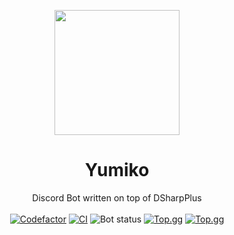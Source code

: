 <p align="center"><img src="https://i.imgur.com/sNUQoqf.png" width="200px" height="200px"></p>
<h1 align="center">Yumiko</h1>
<p align="center">
  Discord Bot written on top of DSharpPlus
  <br><br>
  <a href="https://www.codefactor.io/repository/github/nai98x/yumiko" target="_blank"><img src="https://www.codefactor.io/repository/github/nai98x/yumiko/badge?s=92181f030fc6101fb54afa74167809713aa4d060" alt="Codefactor"></a>
  <a href="https://github.com/nai98x/yumiko/actions/workflows/deploy.yml" target="_blank"><img src="https://github.com/nai98x/yumiko/actions/workflows/deploy.yml/badge.svg?branch=master" alt="CI"></a>
  <img alt="Bot status" src="https://img.shields.io/website?down_color=red&down_message=offline&label=Bot%20Status&up_color=green&up_message=Online&url=https%3A%2F%2Fyumikobot.carrd.co%2F">
  <a href="https://top.gg/bot/295182825521545218" target="_blank"><img src="https://top.gg/api/widget/servers/295182825521545218.svg?noavatar=true" alt="Top.gg"></a>
  <a href="https://top.gg/bot/295182825521545218" target="_blank"><img src="https://top.gg/api/widget/upvotes/295182825521545218.svg?noavatar=true" alt="Top.gg"></a>
</p>
